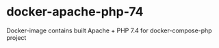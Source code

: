 # docker-apache-php-74
Docker-image contains built Apache + PHP 7.4 for docker-compose-php project 
